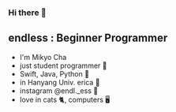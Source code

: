 ### Hi there 👋

## endless : Beginner Programmer

- I'm Mikyo Cha 
- just student programmer 🤪
- Swift, Java, Python 🐍 
- in Hanyang Univ. erica 🏫 
- instagram  @endl._ess 👑
- love in cats 🐈, computers 🖥 
<!--
**chamikyo/chamikyo** is a ✨ _special_ ✨ repository because its `README.md` (this file) appears on your GitHub profile.

